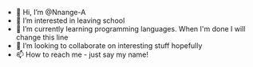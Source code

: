 - 👋 Hi, I’m @Nnange-A
- 👀 I’m interested in leaving school
- 🌱 I’m currently learning programming languages. When I'm done I will change this line
- 💞️ I’m looking to collaborate on interesting stuff hopefully
- 📫 How to reach me - just say my name!

<!---
Nnange-A/Nnange-A is a ✨ special ✨ repository because its `README.md` (this file) appears on your GitHub profile.
You can click the Preview link to take a look at your changes.
--->
